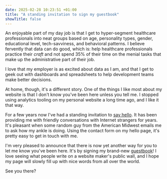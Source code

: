 ```yaml
---
date: 2025-02-28 10:23:51 +01:00
title: "A standing invitation to sign my guestbook"
showTitle: false
---
```

An enjoyable part of my day job is that I get to hyper-segment healthcare professionals into neat groups based on age, personality types, gender, educational level, tech-savviness, and behavioral patterns. I believe fervently that data can do good, which is: help healthcare professionals practice their _craft_ and not spend 35% of their time on the menial tasks that make up the administrative part of their job.

I love that my employer is as excited about data as I am, and that I get to geek out with dashboards and spreadsheets to help development teams make better decisions.

At home, though, it's a different story. One of the things I like most about my website is that I don't know you've been here unless you tell me. I stopped using analytics tooling on my personal website a long time ago, and I like it that way.

For a few years now I've had a standing invitation to [say hello](/hello). It has been providing me with friendly conversations with Internet strangers for years. It's pleasant when some random guy from the American Midwest emails me to ask how my ankle is doing. Using the contact form on my hello page, it's pretty easy to get in touch with me.

I'm very pleased to announce that there is now yet another way for you to let me know you've been here. It's by signing my brand-new [guestbook](/guestbook)! I love seeing what people write on a website maker's public wall, and I hope my page will slowly fill up with nice words from all over the world.

See you there?